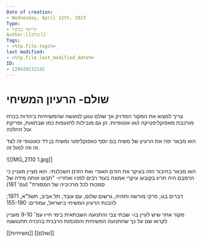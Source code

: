 ```yaml
---
Date of creation:
- Wednesday, April 12th, 2023
Type:
- קריאה במקור
Author:[[שולם]]
Tags:
- <%tp.file.tags%>
last modified:
- <%tp.file.last_modified_date%>
ID:
- 120420232142
---
```

# שולם- הרעיון המשיחי

צריך למצוא את המקור המדויק אך שולם טוען למעשה שהמשיחיות ביהדות בכרח מורכבת מאפוקליפטיקה ו/או אוטופיות.
הן גם מובילות לתועפות כמו שבתאות, ופריקת עול ההלכה.

הוא מבאר יפה את הרעיון של משיח בם יוסף כאפוקליפטי ומשיח בן דד כאוטופי זה לצד זה וזה למול זה.


![[IMG_2110 1.jpg]]


הוא מבאר בחיבור הזה בעיקר את הזרם האגדי ואת הזרם השכלנתי.
הוא מציין מעניין כי הרמבם היה חריג בקובעו עיקרי אמונה בעוד רבים לפניו ואחריו-
"תבעו אותה מידה של סמכות לכל מרכיביה של המסורת" (עמ' 181)


דברים בגו, פרקי מורשה ותחיה, גרשום שלום, עם עובד, תל אביב, תשל"א, 1971;
להבנת הרעיון המשיחי בישראל, עמודים: 155-190



מקור אחר שיש לעיין בו- שבתי צבי והתנועה השבתאית בימי חייו
עמ׳ 9-10
מעניין לקרוא שם על כך שהתנועה המשיחית והסכמות הרבנית בהכרח תתנגשנה



[[משיחיות]]
[[שולם]]

